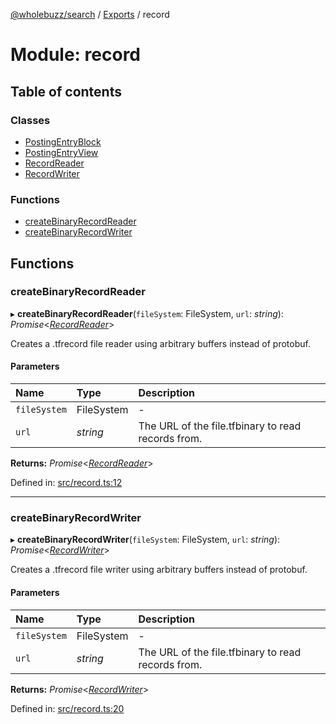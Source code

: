 [@wholebuzz/search](../README.md) / [Exports](../modules.md) / record

# Module: record

## Table of contents

### Classes

- [PostingEntryBlock](../classes/record.postingentryblock.md)
- [PostingEntryView](../classes/record.postingentryview.md)
- [RecordReader](../classes/record.recordreader.md)
- [RecordWriter](../classes/record.recordwriter.md)

### Functions

- [createBinaryRecordReader](record.md#createbinaryrecordreader)
- [createBinaryRecordWriter](record.md#createbinaryrecordwriter)

## Functions

### createBinaryRecordReader

▸ **createBinaryRecordReader**(`fileSystem`: FileSystem, `url`: *string*): *Promise*<[*RecordReader*](../classes/record.recordreader.md)\>

Creates a .tfrecord file reader using arbitrary buffers instead of protobuf.

#### Parameters

| Name | Type | Description |
| :------ | :------ | :------ |
| `fileSystem` | FileSystem | - |
| `url` | *string* | The URL of the file.tfbinary to read records from. |

**Returns:** *Promise*<[*RecordReader*](../classes/record.recordreader.md)\>

Defined in: [src/record.ts:12](https://github.com/wholebuzz/search/blob/master/src/record.ts#L12)

___

### createBinaryRecordWriter

▸ **createBinaryRecordWriter**(`fileSystem`: FileSystem, `url`: *string*): *Promise*<[*RecordWriter*](../classes/record.recordwriter.md)\>

Creates a .tfrecord file writer using arbitrary buffers instead of protobuf.

#### Parameters

| Name | Type | Description |
| :------ | :------ | :------ |
| `fileSystem` | FileSystem | - |
| `url` | *string* | The URL of the file.tfbinary to read records from. |

**Returns:** *Promise*<[*RecordWriter*](../classes/record.recordwriter.md)\>

Defined in: [src/record.ts:20](https://github.com/wholebuzz/search/blob/master/src/record.ts#L20)
